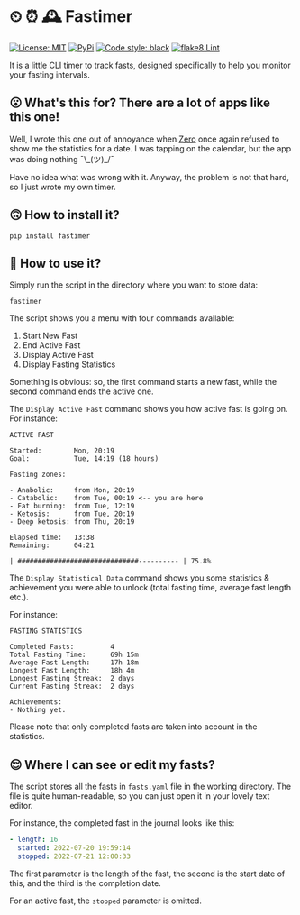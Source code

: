 # ⏲ ⏰ 🕰️ Fastimer

[![License: MIT](https://img.shields.io/badge/License-MIT-yellow.svg)](https://opensource.org/licenses/MIT) [![PyPi](https://img.shields.io/pypi/v/fastimer)](https://pypi.org/project/fastimer/) [![Code style: black](https://img.shields.io/badge/code%20style-black-000000.svg)](https://github.com/psf/black) [![flake8 Lint](https://github.com/vkostyanetsky/Fastimer/actions/workflows/flake8_lint.yml/badge.svg)](https://github.com/vkostyanetsky/Fastimer/actions/workflows/flake8_lint.yml)

It is a little CLI timer to track fasts, designed specifically to help you monitor your fasting intervals.  

## 😮 What's this for? There are a lot of apps like this one!

Well, I wrote this one out of annoyance when [Zero](https://www.zerolongevity.com/) once again refused to show me the statistics for a date. I was tapping on the calendar, but the app was doing nothing ¯\\\_(ツ)\_/¯

Have no idea what was wrong with it. Anyway, the problem is not that hard, so I just wrote my own timer.

## 🙃 How to install it?

```commandline
pip install fastimer
```

## 🙂 How to use it?

Simply run the script in the directory where you want to store data:

```commandline
fastimer
```

The script shows you a menu with four commands available: 

1. Start New Fast
2. End Active Fast
3. Display Active Fast
4. Display Fasting Statistics  

Something is obvious: so, the first command starts a new fast, while the second command ends the active one. 

The `Display Active Fast` command shows you how active fast is going on. For instance:

```
ACTIVE FAST

Started:        Mon, 20:19
Goal:           Tue, 14:19 (18 hours)

Fasting zones:

- Anabolic:     from Mon, 20:19
- Catabolic:    from Tue, 00:19 <-- you are here
- Fat burning:  from Tue, 12:19
- Ketosis:      from Tue, 20:19
- Deep ketosis: from Thu, 20:19

Elapsed time:   13:38
Remaining:      04:21

| ##############################---------- | 75.8%
```

The `Display Statistical Data` command shows you some statistics & achievement you were able to unlock (total fasting time, average fast length etc.).

For instance:

```
FASTING STATISTICS

Completed Fasts:         4
Total Fasting Time:      69h 15m
Average Fast Length:     17h 18m
Longest Fast Length:     18h 4m
Longest Fasting Streak:  2 days
Current Fasting Streak:  2 days

Achievements:
- Nothing yet.
```

Please note that only completed fasts are taken into account in the statistics.

## 😌 Where I can see or edit my fasts?

The script stores all the fasts in `fasts.yaml` file in the working directory. The file is quite human-readable, so you can just open it in your lovely text editor.

For instance, the completed fast in the journal looks like this:

```yaml
- length: 16
  started: 2022-07-20 19:59:14
  stopped: 2022-07-21 12:00:33
```

The first parameter is the length of the fast, the second is the start date of this, and the third is the completion date.

For an active fast, the `stopped` parameter is omitted.